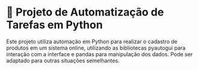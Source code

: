 # 🤖 Projeto de Automatização de Tarefas em Python
Este projeto utiliza automação em Python para realizar o cadastro de produtos em um sistema online, utilizando as bibliotecas pyautogui para interação com a interface e pandas para manipulação dos dados.
Pode ser adaptado para outras situações semelhantes.
